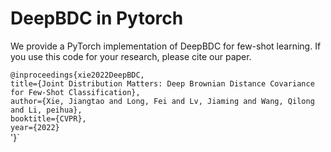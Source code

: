 # DeepBDC in Pytorch
We provide a PyTorch implementation of DeepBDC for few-shot learning. If you use this code for your research, please cite our paper.

`@inproceedings{xie2022DeepBDC,`<br> 
  `title={Joint Distribution Matters: Deep Brownian Distance Covariance for Few-Shot Classification},`<br> 
  `author={Xie, Jiangtao and Long, Fei and Lv, Jiaming and Wang, Qilong and Li, peihua},`<br> 
  `booktitle={CVPR},`<br>
  `year={2022}`<br>
'}`

